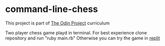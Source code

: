 # command-line-chess
This project is part of [The Odin Project](https://www.theodinproject.com) curriculum

Two player chess game playd in terminal.
For best experience clone repository and run "ruby main.rb"
Otherwise you can try the game in [replit](https://replit.com/@idinyte/command-line-chess-2)
